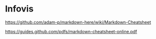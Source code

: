 # Infovis
https://github.com/adam-p/markdown-here/wiki/Markdown-Cheatsheet

https://guides.github.com/pdfs/markdown-cheatsheet-online.pdf
